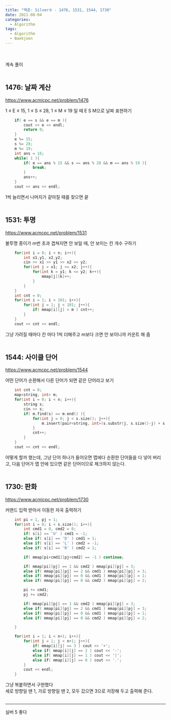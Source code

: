 ```yaml
---
title: "백준: Silver⑤ - 1476, 1531, 1544, 1730"
date: 2021-08-04
categories:
  - Algorithm
tags:
  - Algorithm
  - Baekjoon
---
```


<br></br>
계속 풀이
<br></br>

## 1476: 날짜 계산
https://www.acmicpc.net/problem/1476

1 ≤ E ≤ 15, 1 ≤ S ≤ 28, 1 ≤ M ≤ 19 일 때 E S M으로 날짜 표현하기

```cpp
    if( e == s && e == m ){
        cout << e << endl;
        return 0;
    }
    e %= 15;
    s %= 28;
    m %= 19;
    int ans = 16;
    while( 1 ){
        if( e == ans % 15 && s == ans % 28 && m == ans % 19 ){
            break;
        }
        ans++;
    }
    cout << ans << endl;
```
1씩 늘리면서 나머지가 같아질 때를 찾으면 끝
<br></br>

## 1531: 투명
https://www.acmcpc.net/problem/1531

불투명 종이가 m번 초과 겹쳐지면 안 보일 때, 안 보이는 칸 개수 구하기

```cpp
    for(int i = 0; i < n; i++){
        int x1,y1, x2,y2;
        cin >> x1 >> y1 >> x2 >> y2;
        for(int j = x1; j <= x2; j++){
            for(int k = y1; k <= y2; k++){
                mmap[j][k]++;
            }
        }
    }
    int cnt = 0;
    for(int i = 1; i < 101; i++){
        for(int j = 1; j < 101; j++){
            if( mmap[i][j] > m ) cnt++;
        }
    }
    cout << cnt << endl;
```
그냥 가려질 때마다 칸 마다 1씩 더해주고 m보다 크면 안 보이니까 카운트 해 줌
<br></br>

## 1544: 사이클 단어
https://www.acmcpc.net/problem/1544

어떤 단어가 순환해서 다른 단어가 되면 같은 단어라고 보기

```cpp
    int cnt = 0;
    map<string, int> m;
    for(int i = 0; i < n; i++){
        string s;
        cin >> s;
        if( m.find(s) == m.end() ){
            for(int j = 0; j < s.size(); j++){
                m.insert(pair<string, int>(s.substr(j, s.size()-j) + s.substr(0, j), 1));
            }
            cnt++;
        }
    }
    cout << cnt << endl;
```
어떻게 할까 했는데, 그냥 단어 하나가 들어오면 맵에다 순환한 단어들을 다 넣어 버리고, 다음 단어가 맵 안에 있으면 같은 단어이므로 체크하지 않는다.
<br></br>

## 1730: 판화
https://www.acmicpc.net/problem/1730

커맨드 입력 받아서 이동한 자국 출력하기

```cpp
    int pi = 1, pj = 1;
    for(int i = 0; i < s.size(); i++){
        int cmd1 = 0, cmd2 = 0;
        if( s[i] == 'U' ) cmd1 = -1;
        else if( s[i] == 'D' ) cmd1 = 1;
        else if( s[i] == 'L' ) cmd2 = -1;
        else if( s[i] == 'R' ) cmd2 = 1;

        if( mmap[pi+cmd1][pj+cmd2] == -1 ) continue;

        if( mmap[pi][pj] == 1 && cmd2 ) mmap[pi][pj] = 3;
        else if( mmap[pi][pj] == 2 && cmd1 ) mmap[pi][pj] = 3;
        else if( mmap[pi][pj] == 0 && cmd1 ) mmap[pi][pj] = 1;
        else if( mmap[pi][pj] == 0 && cmd2 ) mmap[pi][pj] = 2;

        pi += cmd1;
        pj += cmd2;

        if( mmap[pi][pj] == 1 && cmd2 ) mmap[pi][pj] = 3;
        else if( mmap[pi][pj] == 2 && cmd1 ) mmap[pi][pj] = 3;
        else if( mmap[pi][pj] == 0 && cmd1 ) mmap[pi][pj] = 1;
        else if( mmap[pi][pj] == 0 && cmd2 ) mmap[pi][pj] = 2;

    }

    for(int i = 1; i < n+1; i++){
        for(int j = 1; j < n+1; j++){
            if( mmap[i][j] == 3 ) cout << '+';
            else if( mmap[i][j] == 2 ) cout << '-';
            else if( mmap[i][j] == 1 ) cout << '|';
            else if( mmap[i][j] == 0 ) cout << '.';
        }
        cout << endl;
    }
```
그냥 복붙하면서 구현했다  
세로 방향일 땐 1, 가로 방향일 땐 2, 모두 갔으면 3으로 저장해 두고 출력해 준다.
<br></br>

---
실버 5 좋다
<br></br>
